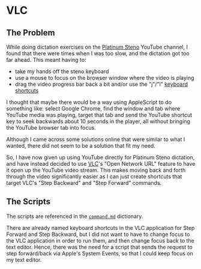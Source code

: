 # VLC

## The Problem

While doing dictation exercises on the [Platinum Steno][] YouTube channel, I
found that there were times when I was too slow, and the dictation got too far
ahead. This meant having to:

- take my hands off the steno keyboard
- use a mouse to focus on the browser window where the video is playing
- drag the video progress bar back a bit and/or use the "j"/"l"
  [keyboard shortcuts][Keyboard shortcuts for YouTube]

I thought that maybe there would be a way using AppleScript to do something
like: select Google Chrome, find the window and tab where YouTube media was
playing, target that tab and send the YouTube shortcut key to seek backwards
about 10 seconds in the player, all without bringing the YouTube browser tab
into focus.

Although I came across some solutions online that were similar to what I wanted,
there did not seem to be a solution that fit my need.

So, I have now given up using YouTube directly for Platinum Steno dictation, and
have instead decided to use [VLC][]'s "Open Network URL" feature to have it open
up the YouTube video stream. This makes moving back and forth through the
video significantly easier as I can just create shortcuts that target VLC's
"Step Backward" and "Step Forward" commands.

## The Scripts

The scripts are referenced in the [`command.md`][] dictionary.

There are already named keyboard shortcuts in the VLC application for Step
Forward and Step Backward, but I did not want to have to change focus to
the VLC application in order to run them, and then change focus back to the text
editor. Hence, there was the need for a script that sends the request to step
forward/back via Apple's System Events, so that I could keep focus on my text
editor.

[AppleScript]: https://en.wikipedia.org/wiki/AppleScript
[`command.md`]: ../../../dictionaries/command.md#vlc
[Keyboard shortcuts for YouTube]: https://support.google.com/youtube/answer/7631406?hl=en
[Platinum Steno]: https://www.youtube.com/channel/UC-bfgyMjBdFuzhuL4Ff6XqA
[VLC]: https://www.videolan.org/vlc/
